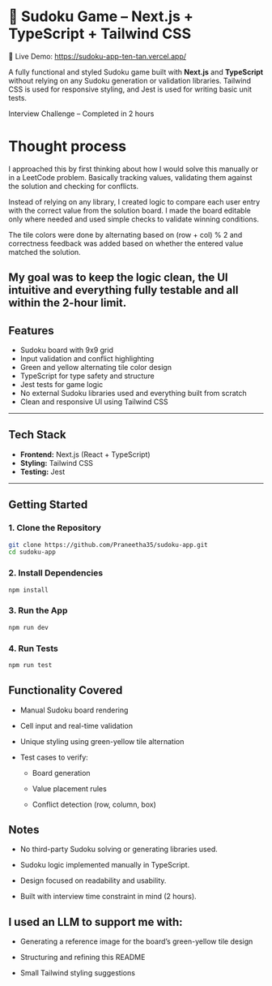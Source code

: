 # 🧩 Sudoku Game – Next.js + TypeScript + Tailwind CSS

🔗 Live Demo: https://sudoku-app-ten-tan.vercel.app/

A fully functional and styled Sudoku game built with **Next.js** and **TypeScript** without relying on any Sudoku generation or validation libraries. Tailwind CSS is used for responsive styling, and Jest is used for writing basic unit tests.

Interview Challenge – Completed in 2 hours

# Thought process

I approached this by first thinking about how I would solve this manually or in a LeetCode problem. Basically tracking values, validating them against the solution and checking for conflicts.

Instead of relying on any library, I created logic to compare each user entry with the correct value from the solution board. I made the board editable only where needed and used simple checks to validate winning conditions.

The tile colors were done by alternating based on (row + col) % 2 and correctness feedback was added based on whether the entered value matched the solution.

My goal was to keep the logic clean, the UI intuitive and everything fully testable and all within the 2-hour limit.
---

## Features

- Sudoku board with 9x9 grid
- Input validation and conflict highlighting
- Green and yellow alternating tile color design
- TypeScript for type safety and structure
- Jest tests for game logic
- No external Sudoku libraries used and everything built from scratch
- Clean and responsive UI using Tailwind CSS

---

## Tech Stack

- **Frontend:** Next.js (React + TypeScript)
- **Styling:** Tailwind CSS
- **Testing:** Jest

---

## Getting Started

### 1. Clone the Repository

```bash
git clone https://github.com/Praneetha35/sudoku-app.git
cd sudoku-app
```

### 2. Install Dependencies

```bash
npm install
```

### 3. Run the App

```bash
npm run dev
```

### 4. Run Tests

```bash
npm run test
```

## Functionality Covered

- Manual Sudoku board rendering

- Cell input and real-time validation

- Unique styling using green-yellow tile alternation

- Test cases to verify:

    - Board generation

    - Value placement rules

    - Conflict detection (row, column, box)

## Notes

- No third-party Sudoku solving or generating libraries used.

- Sudoku logic implemented manually in TypeScript.

- Design focused on readability and usability.

- Built with interview time constraint in mind (2 hours).

## I used an LLM to support me with:

- Generating a reference image for the board’s green-yellow tile design

- Structuring and refining this README

- Small Tailwind styling suggestions